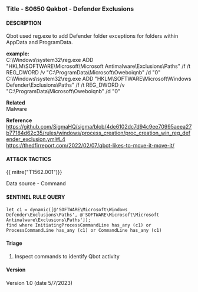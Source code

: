 ### Title - S0650 Qakbot - Defender Exclusions  


####  DESCRIPTION  
Qbot used reg.exe to add Defender folder exceptions for folders within AppData and ProgramData.  

**example:**  
C:\Windows\system32\reg.exe ADD \"HKLM\SOFTWARE\Microsoft\Microsoft Antimalware\Exclusions\Paths\" /f /t REG_DWORD /v \"C:\ProgramData\Microsoft\Oweboiqnb\" /d \"0\"
C:\Windows\system32\reg.exe ADD \"HKLM\SOFTWARE\Microsoft\Windows Defender\Exclusions\Paths\" /f /t REG_DWORD /v \"C:\ProgramData\Microsoft\Oweboiqnb\" /d \"0\"    

**Related**  
Malware  

**Reference**  
https://github.com/SigmaHQ/sigma/blob/4de6102dc7d94c9ee70995aeea27b77184d62c35/rules/windows/process_creation/proc_creation_win_reg_defender_exclusion.yml#L4        
https://thedfirreport.com/2022/02/07/qbot-likes-to-move-it-move-it/     

####  ATT&CK TACTICS  
{{ mitre("T1562.001")}}  

Data source - Command  

####  SENTINEL RULE QUERY   

~~~
let c1 = dynamic([@'SOFTWARE\Microsoft\Windows Defender\Exclusions\Paths', @'SOFTWARE\Microsoft\Microsoft Antimalware\Exclusions\Paths']);  
find where InitiatingProcessCommandLine has_any (c1) or ProcessCommandLine has_any (c1) or CommandLine has_any (c1)   
~~~

####  Triage   
1. Inspect commands to identify Qbot activity     

####  Version   
Version 1.0 (date 5/7/2023)   
